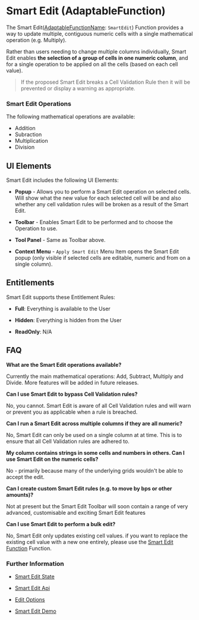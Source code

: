 # Smart Edit (AdaptableFunction)

The Smart Edit([AdaptableFunctionName](https://api.adaptabletools.com/modules/_src_predefinedconfig_common_types_.html#adaptablefunctionname): `SmartEdit`) Function provides a way to update multiple, contiguous numeric cells with a single mathematical operation (e.g. Multiply).

Rather than users needing to change multiple columns individually, Smart Edit enables **the selection of a group of cells in one numeric column**, and for a single operation to be applied on all the cells (based on each cell value).

> If the proposed Smart Edit breaks a Cell Validation Rule then it will be prevented or display a warning as appropriate.

### Smart Edit Operations
The following mathematical operations are available:

- Addition
- Subraction
- Multiplication
- Division

## UI Elements
Smart Edit includes the following UI Elements:

- **Popup** - Allows you to perform a Smart Edit operation on selected cells.  Will show what the new value for each selected cell will be and also whether any cell validation rules will be broken as a result of the Smart Edit.

- **Toolbar** - Enables Smart Edit to be performed and to choose the Operation to use.

- **Tool Panel** - Same as Toolbar above.

- **Context Menu** - `Apply Smart Edit` Menu Item opens the Smart Edit popup (only visible if selected cells are editable, numeric and from on a single column).

## Entitlements
Smart Edit supports these Entitlement Rules:

- **Full**: Everything is available to the User

- **Hidden**: Everything is hidden from the User

- **ReadOnly**: N/A

## FAQ

**What are the Smart Edit operations available?**

Currently the main mathematical operations: Add, Subtract, Multiply and Divide. More features will be added in future releases.

**Can I use Smart Edit to bypass Cell Validation rules?**

No, you cannot.  Smart Edit is aware of all Cell Validation rules and will warn or prevent you as applicable when a rule is breached.

**Can I run a Smart Edit across multiple columns if they are all numeric?**

No, Smart Edit can only be used on a single column at at time.  This is to ensure that all Cell Validation rules are adhered to.

**My column contains strings in some cells and numbers in others.  Can I use Smart Edit on the numeric cells?**

No - primarily because many of the underlying grids wouldn't be able to accept the edit.

**Can I create custom Smart Edit rules (e.g. to move by bps or other amounts)?**

Not at present but the Smart Edit Toolbar will soon contain a range of very advanced, customisable and exciting Smart Edit features 

**Can I use Smart Edit to perform a bulk edit?**

No, Smart Edit only updates existing cell values. if you want to replace the existing cell value with a new one entirely, please use the [Smart Edit Function](./smart-edit-function.md) Function.

### Further Information

- [Smart Edit State](https://api.adaptabletools.com/interfaces/_src_predefinedconfig_smarteditstate_.smarteditstate.html)

- [Smart Edit Api](https://api.adaptabletools.com/interfaces/_src_api_smarteditapi_.smarteditapi.html)

- [Edit Options](https://api.adaptabletools.com/interfaces/_src_adaptableoptions_editoptions_.editoptions.html)

- [Smart Edit Demo](https://demo.adaptabletools.com/edit/aggridsmarteditdemo)

